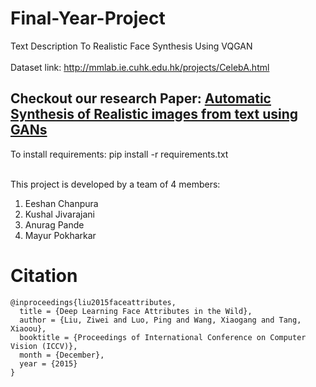 # Final-Year-Project
Text Description To Realistic Face Synthesis Using VQGAN<br><br>
Dataset link: http://mmlab.ie.cuhk.edu.hk/projects/CelebA.html<br>

## Checkout our research Paper: [Automatic Synthesis of Realistic images from text using GANs](https://github.com/Eeshan2001/Text_to_Face_GAN/blob/main/Automatic%20Synthesis%20of%20Realistic%20images%20from%20text%20using%20GANs.(1).pdf)
To install requirements: pip install -r requirements.txt<br><br>

This project is developed by a team of 4 members:<br>
1. Eeshan Chanpura<br>
2. Kushal Jivarajani <br>
3. Anurag Pande <br>
4. Mayur Pokharkar

# Citation
```
@inproceedings{liu2015faceattributes,
  title = {Deep Learning Face Attributes in the Wild},
  author = {Liu, Ziwei and Luo, Ping and Wang, Xiaogang and Tang, Xiaoou},
  booktitle = {Proceedings of International Conference on Computer Vision (ICCV)},
  month = {December},
  year = {2015} 
}
```
